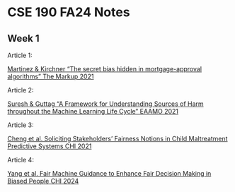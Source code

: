 # CSE 190 FA24 Notes

## Week 1
Article 1:

[Martinez & Kirchner “The secret bias hidden in mortgage-approval algorithms” The Markup 2021](week1_1.md)

Article 2:

[Suresh & Guttag “A Framework for Understanding Sources of Harm throughout the Machine Learning Life Cycle” EAAMO 2021](week1_2.md)

Article 3:

[Cheng et al. Soliciting Stakeholders’ Fairness Notions in Child Maltreatment Predictive Systems CHI 2021](week1_3.md)

Article 4:

[Yang et al. Fair Machine Guidance to Enhance Fair Decision Making in Biased People CHI 2024](week1_4.md)

